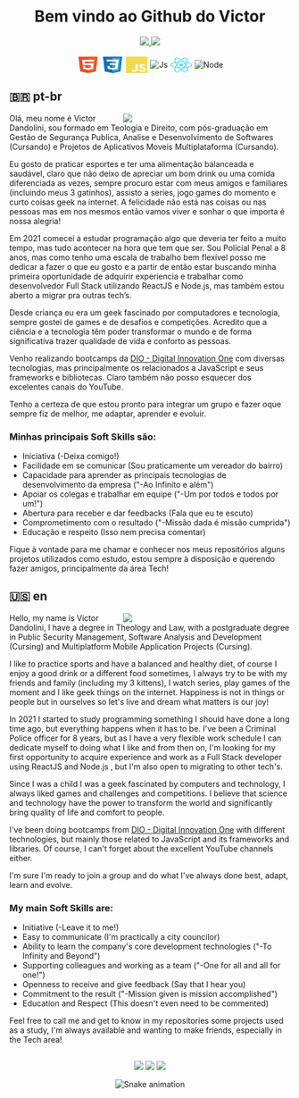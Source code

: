 <h1 align="center">Bem vindo ao Github do Victor</h1>
<div align="center">
  <a href="https://github.com/victordandolini">
    <img height="180em" src="https://github-readme-stats.vercel.app/api?username=victordandolini&show_icons=true&theme=react&include_all_commits=true&count_private=true"/>
  <img height="180em" src="https://github-readme-stats.vercel.app/api/top-langs/?username=victordandolini&layout=compact&langs_count=7&theme=react"/></a>
</div>
<div align="center" style="display: inline_block"><br>
  <img align="center" alt="HTML" height="30" width="40" src="https://raw.githubusercontent.com/devicons/devicon/master/icons/html5/html5-original.svg">
  <img align="center" alt="CSS" height="30" width="40" src="https://raw.githubusercontent.com/devicons/devicon/master/icons/css3/css3-original.svg">
  <img align="center" alt="Js" height="30" width="40" src="https://raw.githubusercontent.com/devicons/devicon/master/icons/javascript/javascript-plain.svg">
  <img align="center" alt="Js" height="30" width="40" src="https://cdn.jsdelivr.net/gh/devicons/devicon/icons/bootstrap/bootstrap-plain.svg">
  <img align="center" alt="React" height="30" width="40" src="https://raw.githubusercontent.com/devicons/devicon/master/icons/react/react-original.svg">
  <img align="center" alt="Node" height="30" width="30" src="https://user-images.githubusercontent.com/4727/38117885-69734bbc-336c-11e8-8653-86b0fa071896.png">
<!--   <img align="center" alt="Python" height="30" width="40" src="https://raw.githubusercontent.com/devicons/devicon/master/icons/python/python-original.svg"> -->
</div>


<div>
<h2>🇧🇷 pt-br</h2>
  
<img align="right" width="300em" src="https://c.tenor.com/y2JXkY1pXkwAAAAC/cat-computer.gif">

<p>Olá, meu nome é Victor Dandolini, sou formado em Teologia e Direito, com pós-graduação em Gestão de Segurança Publica, Analise e Desenvolvimento de Softwares (Cursando) e Projetos de Aplicativos Moveis Multiplataforma (Cursando).</p>

<p>Eu gosto de praticar esportes e ter uma alimentação balanceada e saudável, claro que não deixo de apreciar um bom drink ou uma comida diferenciada as vezes, sempre procuro estar com meus amigos e familiares (incluindo meus 3 gatinhos), assisto a series, jogo games do momento e curto coisas geek na internet. A felicidade não está nas coisas ou nas pessoas mas em nos mesmos então vamos viver e sonhar o que importa é nossa alegria!</p>

<p>Em 2021 comecei a estudar programação algo que deveria ter feito a muito tempo, mas tudo acontecer na hora que tem que ser. Sou Policial Penal a 8 anos, mas como tenho uma escala de trabalho bem flexível posso me dedicar a fazer o que eu gosto e a partir de então estar buscando minha primeira oportunidade de adquirir experiencia e trabalhar como desenvolvedor Full Stack utilizando ReactJS e Node.js, mas também estou aberto a migrar pra outras tech’s.</p>

<p>Desde criança eu era um geek fascinado por computadores e tecnologia, sempre gostei de games e de desafios e competições. Acredito que a ciência e a tecnologia têm poder transformar o mundo e de forma significativa trazer qualidade de vida e conforto as pessoas.</p>

<p>Venho realizando bootcamps da <a href="https://www.dio.me/"> DIO - Digital Innovation One</a> com diversas tecnologias, mas principalmente os relacionados a JavaScript e seus frameworks e bibliotecas. Claro também não posso esquecer dos excelentes canais do YouTube.</p>

<p>Tenho a certeza de que estou pronto para integrar um grupo e fazer oque sempre fiz de melhor, me adaptar, aprender e evoluir.</p>

<h3><strong>Minhas principais Soft Skills são:</strong></h3>
<ul>
  <li>Iniciativa (-Deixa comigo!)</li>
  <li>Facilidade em se comunicar (Sou praticamente um vereador do bairro)</li>
  <li>Capacidade para aprender as principais tecnologias de desenvolvimento da empresa ("-Ao Infinito e além")</li>
  <li>Apoiar os colegas e trabalhar em equipe ("-Um por todos e todos por um!")</li>
  <li>Abertura para receber e dar feedbacks (Fala que eu te escuto)</li>
  <li>Comprometimento com o resultado ("-Missão dada é missão cumprida")</li>
  <li>Educação e respeito (Isso nem precisa comentar)</li>
 </ul>

<p>Fique à vontade para me chamar e conhecer nos meus repositórios alguns projetos utilizados como estudo, estou sempre à disposição e querendo fazer amigos, principalmente da área Tech!</p>
</div>

<div>
<h2>🇺🇸 en</h2>
<img align="right" width="300em" src="https://c.tenor.com/_31gH9b_0VsAAAAC/usa-flag-american.gif">

<p>Hello, my name is Victor Dandolini, I have a degree in Theology and Law, with a postgraduate degree in Public Security Management, Software Analysis and Development (Cursing) and Multiplatform Mobile Application Projects (Cursing).</p>

<p>I like to practice sports and have a balanced and healthy diet, of course I enjoy a good drink or a different food sometimes, I always try to be with my friends and family (including my 3 kittens), I watch series, play games of the moment and I like geek things on the internet. Happiness is not in things or people but in ourselves so let's live and dream what matters is our joy!</p>

<p>In 2021 I started to study programming something I should have done a long time ago, but everything happens when it has to be. I've been a Criminal Police officer for 8 years, but as I have a very flexible work schedule I can dedicate myself to doing what I like and from then on, I'm looking for my first opportunity to acquire experience and work as a Full Stack developer using ReactJS and Node.js , but I'm also open to migrating to other tech's.</p>

<p>Since I was a child I was a geek fascinated by computers and technology, I always liked games and challenges and competitions. I believe that science and technology have the power to transform the world and significantly bring quality of life and comfort to people.</p>

<p>I've been doing bootcamps from <a href="https://www.dio.me/"> DIO - Digital Innovation One</a> with different technologies, but mainly those related to JavaScript and its frameworks and libraries. Of course, I can't forget about the excellent YouTube channels either.</p>

<p>I'm sure I'm ready to join a group and do what I've always done best, adapt, learn and evolve.</p>

<h3><strong>My main Soft Skills are:</strong></h3>
<ul>
  <li>Initiative (-Leave it to me!)</li>
  <li>Easy to communicate (I'm practically a city councilor)</li>
  <li>Ability to learn the company's core development technologies ("-To Infinity and Beyond")</li>
  <li>Supporting colleagues and working as a team ("-One for all and all for one!")</li>
  <li>Openness to receive and give feedback (Say that I hear you)</li>
  <li>Commitment to the result ("-Mission given is mission accomplished")</li>
  <li>Education and Respect (This doesn't even need to be commented)</li>
 </ul>

<p>Feel free to call me and get to know in my repositories some projects used as a study, I'm always available and wanting to make friends, especially in the Tech area!</p>
</div>

##

<div align="center"> 
  <a href="https://instagram.com/victordandolini" target="_blank"><img src="https://img.shields.io/badge/-Instagram-%23E4405F?style=for-the-badge&logo=instagram&logoColor=white" target="_blank"></a>
<!--  	<a href="" target="_blank"><img src="https://img.shields.io/badge/Discord-7289DA?style=for-the-badge&logo=discord&logoColor=white" target="_blank"></a>  -->
  <a href = "mailto:victordandolini@hotmail.com"><img src="https://img.shields.io/badge/-Gmail-%23333?style=for-the-badge&logo=gmail&logoColor=white" target="_blank"></a>
  <a href="https://br.linkedin.com/in/victordandolini" target="_blank"><img src="https://img.shields.io/badge/-LinkedIn-%230077B5?style=for-the-badge&logo=linkedin&logoColor=white" target="_blank"></a> 
 
  ![Snake animation](https://github.com/victordandolini/victordandolini/blob/output/github-contribution-grid-snake.svg)
 
</div>
